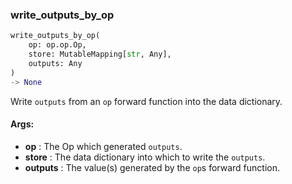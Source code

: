

### write_outputs_by_op
```python
write_outputs_by_op(
	op: op.op.Op,
	store: MutableMapping[str, Any],
	outputs: Any
)
-> None
```
Write `outputs` from an `op` forward function into the data dictionary.


#### Args:

* **op** :  The Op which generated `outputs`.
* **store** :  The data dictionary into which to write the `outputs`.
* **outputs** :  The value(s) generated by the `op`s forward function.